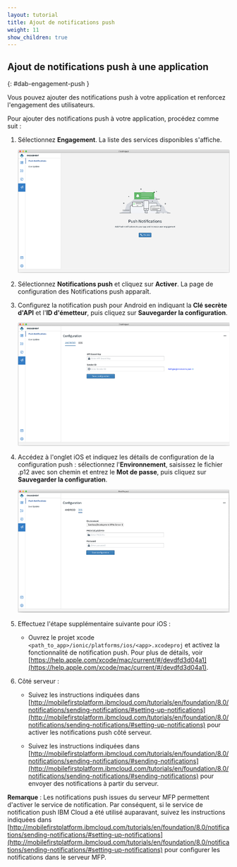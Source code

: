 ```yaml
---
layout: tutorial
title: Ajout de notifications push
weight: 11
show_children: true
---
```

<!-- NLS_CHARSET=UTF-8 -->
## Ajout de notifications push à une application
{: #dab-engagement-push }

Vous pouvez ajouter des notifications push à votre application et renforcez l'engagement des utilisateurs.

Pour ajouter des notifications push à votre application, procédez comme suit :

1. Sélectionnez **Engagement**. La liste des services disponibles s'affiche.

    ![Notifications push d'engagement](dab-push-notification.png)

2. Sélectionnez **Notifications push** et cliquez sur **Activer**. La page de configuration des Notifications push apparaît.

3. Configurez la notification push pour Android en indiquant la **Clé secrète d'API** et l'**ID d'émetteur**, puis cliquez sur **Sauvegarder la configuration**.

    ![Configuration de la notification push d'engagement pour Android](dab-push-android-config.png)

4. Accédez à l'onglet iOS et indiquez les détails de configuration de la configuration push : sélectionnez l'**Environnement**, saisissez le fichier .p12 avec son chemin et entrez le **Mot de passe**, puis cliquez sur **Sauvegarder la configuration**.

    ![Configuration de la notification push d'engagement pour iOS](dab-push-ios-config.png)

5. Effectuez l'étape supplémentaire suivante pour iOS :
    * Ouvrez le projet xcode `<path_to_app>/ionic/platforms/ios/<app>.xcodeproj` et activez la fonctionnalité de notification push. Pour plus de détails, voir [https://help.apple.com/xcode/mac/current/#/devdfd3d04a1](https://help.apple.com/xcode/mac/current/#/devdfd3d04a1).

6. Côté serveur :
 
    * Suivez les instructions indiquées dans [http://mobilefirstplatform.ibmcloud.com/tutorials/en/foundation/8.0/notifications/sending-notifications/#setting-up-notifications](http://mobilefirstplatform.ibmcloud.com/tutorials/en/foundation/8.0/notifications/sending-notifications/#setting-up-notifications) pour activer les notifications push côté serveur.

    * Suivez les instructions indiquées dans [http://mobilefirstplatform.ibmcloud.com/tutorials/en/foundation/8.0/notifications/sending-notifications/#sending-notifications](http://mobilefirstplatform.ibmcloud.com/tutorials/en/foundation/8.0/notifications/sending-notifications/#sending-notifications) pour envoyer des notifications à partir du serveur.

**Remarque** : Les notifications push issues du serveur MFP permettent d'activer le service de notification. Par conséquent, si le service de notification push IBM Cloud a été utilisé auparavant, suivez les instructions indiquées dans [http://mobilefirstplatform.ibmcloud.com/tutorials/en/foundation/8.0/notifications/sending-notifications/#setting-up-notifications](http://mobilefirstplatform.ibmcloud.com/tutorials/en/foundation/8.0/notifications/sending-notifications/#setting-up-notifications) pour configurer les notifications dans le serveur MFP.

